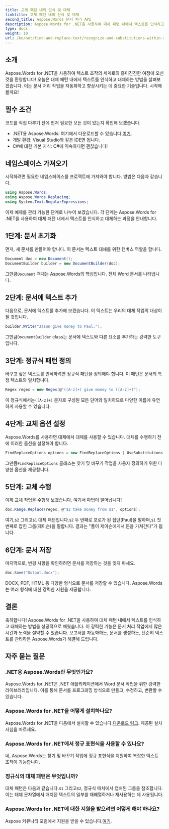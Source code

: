 ```yaml
---
title: 교체 패턴 내의 인식 및 대체
linktitle: 교체 패턴 내의 인식 및 대체
second_title: Aspose.Words 문서 처리 API
description: Aspose.Words for .NET을 사용하여 대체 패턴 내에서 텍스트를 인식하고 대체하는 방법을 알아보세요. 자세한 예제가 있는 단계별 가이드.
type: docs
weight: 10
url: /ko/net/find-and-replace-text/recognize-and-substitutions-within-replacement-patterns/
---
```

## 소개

Aspose.Words for .NET을 사용하여 텍스트 조작의 세계로의 흥미진진한 여정에 오신 것을 환영합니다! 오늘은 대체 패턴 내에서 텍스트를 인식하고 대체하는 방법을 살펴보겠습니다. 이는 문서 처리 작업을 자동화하고 향상시키는 데 중요한 기술입니다. 시작해 볼까요!

## 필수 조건

코드를 직접 다루기 전에 먼저 필요한 모든 것이 있는지 확인해 보겠습니다.

-  .NET용 Aspose.Words: 여기에서 다운로드할 수 있습니다.[여기](https://releases.aspose.com/words/net/).
- 개발 환경: Visual Studio와 같은 IDE면 됩니다.
- C#에 대한 기본 지식: C#에 익숙하다면 괜찮습니다!

## 네임스페이스 가져오기

시작하려면 필요한 네임스페이스를 프로젝트에 가져와야 합니다. 방법은 다음과 같습니다.

```csharp
using Aspose.Words;
using Aspose.Words.Replacing;
using System.Text.RegularExpressions;
```

이제 예제를 관리 가능한 단계로 나누어 보겠습니다. 각 단계는 Aspose.Words for .NET을 사용하여 대체 패턴 내에서 텍스트를 인식하고 대체하는 과정을 안내합니다.

## 1단계: 문서 초기화

먼저, 새 문서를 만들어야 합니다. 이 문서는 텍스트 대체를 위한 캔버스 역할을 합니다.

```csharp
Document doc = new Document();
DocumentBuilder builder = new DocumentBuilder(doc);
```

 그만큼`Document` 객체는 Aspose.Words의 핵심입니다. 전체 Word 문서를 나타냅니다.

## 2단계: 문서에 텍스트 추가

다음으로, 문서에 텍스트를 추가해 보겠습니다. 이 텍스트는 우리의 대체 작업의 대상이 될 것입니다.

```csharp
builder.Write("Jason give money to Paul.");
```

 그만큼`DocumentBuilder` class는 문서에 텍스트와 다른 요소를 추가하는 강력한 도구입니다.

## 3단계: 정규식 패턴 정의

바꾸고 싶은 텍스트를 인식하려면 정규식 패턴을 정의해야 합니다. 이 패턴은 문서의 특정 텍스트와 일치합니다.

```csharp
Regex regex = new Regex(@"([A-z]+) give money to ([A-z]+)");
```

 이 정규식에서는`([A-z]+)` 문자로 구성된 모든 단어와 일치하므로 다양한 이름에 유연하게 사용할 수 있습니다.

## 4단계: 교체 옵션 설정

Aspose.Words를 사용하면 대체에서 대체를 사용할 수 있습니다. 대체를 수행하기 전에 이러한 옵션을 설정해야 합니다.

```csharp
FindReplaceOptions options = new FindReplaceOptions { UseSubstitutions = true };
```

 그만큼`FindReplaceOptions` 클래스는 찾기 및 바꾸기 작업을 사용자 정의하기 위한 다양한 옵션을 제공합니다.

## 5단계: 교체 수행

이제 교체 작업을 수행해 보겠습니다. 여기서 마법이 일어납니다!

```csharp
doc.Range.Replace(regex, @"$2 take money from $1", options);
```

 여기,`$2` 그리고`$1` 대체 패턴입니다.`$2` 두 번째로 포로가 된 집단(Paul)을 말하며,`$1` 첫 번째로 잡힌 그룹(제이슨)을 말합니다. 결과는 "폴이 제이슨에게서 돈을 가져간다"가 됩니다.

## 6단계: 문서 저장

마지막으로, 변경 사항을 확인하려면 문서를 저장하는 것을 잊지 마세요.

```csharp
doc.Save("Output.docx");
```

DOCX, PDF, HTML 등 다양한 형식으로 문서를 저장할 수 있습니다. Aspose.Words는 여러 형식에 대한 강력한 지원을 제공합니다.

## 결론

축하합니다! Aspose.Words for .NET을 사용하여 대체 패턴 내에서 텍스트를 인식하고 대체하는 방법을 성공적으로 배웠습니다. 이 강력한 기능은 문서 처리 작업에서 많은 시간과 노력을 절약할 수 있습니다. 보고서를 자동화하든, 문서를 생성하든, 단순히 텍스트를 관리하든 Aspose.Words가 해결해 드립니다.

## 자주 묻는 질문

### .NET용 Aspose.Words란 무엇인가요?
Aspose.Words for .NET은 .NET 애플리케이션에서 Word 문서 작업을 위한 강력한 라이브러리입니다. 이를 통해 문서를 프로그래밍 방식으로 만들고, 수정하고, 변환할 수 있습니다.

### Aspose.Words for .NET을 어떻게 설치하나요?
 Aspose.Words for .NET을 다음에서 설치할 수 있습니다.[다운로드 링크](https://releases.aspose.com/words/net/). 제공된 설치 지침을 따르세요.

### Aspose.Words for .NET에서 정규 표현식을 사용할 수 있나요?
네, Aspose.Words는 찾기 및 바꾸기 작업에 정규 표현식을 지원하여 복잡한 텍스트 조작이 가능합니다.

### 정규식의 대체 패턴은 무엇입니까?
 대체 패턴은 다음과 같습니다.`$1` 그리고`$2`, 정규식 매치에서 캡처된 그룹을 참조합니다. 이는 대체 문자열에서 매치된 텍스트의 일부를 재배열하거나 재사용하는 데 사용됩니다.

### Aspose.Words for .NET에 대한 지원을 받으려면 어떻게 해야 하나요?
 Aspose 커뮤니티 포럼에서 지원을 받을 수 있습니다.[여기](https://forum.aspose.com/c/words/8).
